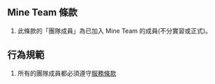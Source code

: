 ## Mine Team 條款
1. 此條款的「團隊成員」為已加入 Mine Team 的成員(不分實習或正式)。

## 行為規範
1. 所有的團隊成員都必須遵守[服務條款](./服務條款.md)
